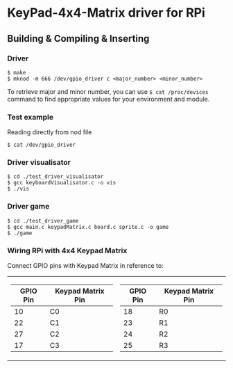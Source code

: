 # KeyPad-4x4-Matrix driver for RPi

## Building & Compiling & Inserting

### Driver
```
$ make
$ mknod -m 666 /dev/gpio_driver c <major_number> <minor_number>
```
To retrieve major and minor number, you can use `$ cat /proc/devices` command to find appropriate values for your environment and module.

### Test example

Reading directly from nod file
```
$ cat /dev/gpio_driver
```

### Driver visualisator
```
$ cd ./test_driver_visualisator
$ gcc keyboardVisualisator.c -o vis
$ ./vis
```

### Driver game
```
$ cd ./test_driver_game
$ gcc main.c keypadMatrix.c board.c sprite.c -o game
$ ./game
```

### Wiring RPi with 4x4 Keypad Matrix

Connect GPIO pins with Keypad Matrix in reference to:
<table>
<tr><td>

| GPIO Pin | Keypad Matrix Pin |
|----------|-------------------|
| 10       | C0                |
| 22       | C1                |
| 27       | C2                |
| 17       | C3                |

</td><td>

| GPIO Pin | Keypad Matrix Pin |
|----------|-------------------|
| 18       | R0                |
| 23       | R1                |
| 24       | R2                |
| 25       | R3                |

</td></tr> </table>
